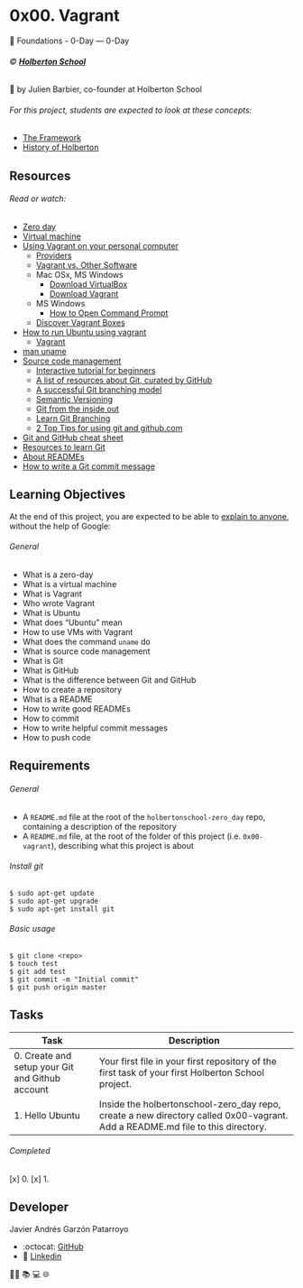 # 0x00. Vagrant
:open_file_folder: Foundations - 0-Day ― 0-Day

###### :copyright: **[Holberton School](https://www.holbertonschool.com/)**
:bust_in_silhouette: by Julien Barbier, co-founder at Holberton School

###### For this project, students are expected to look at these concepts:
* [The Framework](https://intranet.hbtn.io/concepts/75)
* [History of Holberton](https://intranet.hbtn.io/concepts/119)

## Resources
###### Read or watch:
* [Zero day](https://en.wikipedia.org/wiki/Zero-day_(computing))
* [Virtual machine](https://en.wikipedia.org/wiki/Virtual_machine)
* [Using Vagrant on your personal computer](https://intranet.hbtn.io/concepts/81)
  - [Providers](https://www.vagrantup.com/docs/providers/)
  - [Vagrant vs. Other Software](https://www.vagrantup.com/intro/vs/index.html)
  - Mac OSx, MS Windows
    - [Download VirtualBox](https://www.virtualbox.org/wiki/Downloads)
    - [Download Vagrant](https://www.vagrantup.com/downloads.html)
  - MS Windows
    - [How to Open Command Prompt](https://www.lifewire.com/how-to-open-command-prompt-2618089)
  - [Discover Vagrant Boxes](https://app.vagrantup.com/boxes/search)
* [How to run Ubuntu using vagrant](https://intranet.hbtn.io/concepts/53)
  - [Vagrant](https://www.vagrantup.com/)
* [man uname](https://linux.die.net/man/1/uname)
* [Source code management](https://intranet.hbtn.io/concepts/22)
  - [Interactive tutorial for beginners](https://try.github.io/)
  - [A list of resources about Git, curated by GitHub](https://help.github.com/en/github/getting-started-with-github/git-and-github-learning-resources)
  - [A successful Git branching model](https://nvie.com/posts/a-successful-git-branching-model/)
  - [Semantic Versioning](https://semver.org/)
  - [Git from the inside out](https://codewords.recurse.com/issues/two/git-from-the-inside-out)
  - [Learn Git Branching](https://learngitbranching.js.org/?locale=es_AR)
  - [2 Top Tips for using git and github.com](https://medium.com/@djohncoleman/top-10-git-lessons-after-1-year-of-using-git-8b24c71ac1db)
* [Git and GitHub cheat sheet](https://intranet.hbtn.io/concepts/57)
* [Resources to learn Git](https://try.github.io/)
* [About READMEs](https://help.github.com/en/github/creating-cloning-and-archiving-repositories/about-readmes)
* [How to write a Git commit message](https://chris.beams.io/posts/git-commit/#seven-rules)

## Learning Objectives
At the end of this project, you are expected to be able to [explain to anyone](https://fs.blog/2012/04/feynman-technique/), without the help of Google:
###### General
* What is a zero-day
* What is a virtual machine
* What is Vagrant
* Who wrote Vagrant
* What is Ubuntu
* What does “Ubuntu” mean
* How to use VMs with Vagrant
* What does the command ```uname``` do
* What is source code management
* What is Git
* What is GitHub
* What is the difference between Git and GitHub
* How to create a repository
* What is a README
* How to write good READMEs
* How to commit
* How to write helpful commit messages
* How to push code

## Requirements
###### General
* A ```README.md``` file at the root of the ```holbertonschool-zero_day``` repo, containing a description of the repository
* A ```README.md``` file, at the root of the folder of this project (i.e. ```0x00-vagrant```), describing what this project is about

###### Install git
```
$ sudo apt-get update
$ sudo apt-get upgrade
$ sudo apt-get install git
```

###### Basic usage
```
$ git clone <repo>
$ touch test
$ git add test
$ git commit -m "Initial commit"
$ git push origin master
```

## Tasks
| Task | Description |
| --- | --- |
| 0. Create and setup your Git and Github account | Your first file in your first repository of the first task of your first Holberton School project.
| 1. Hello Ubuntu | Inside the holbertonschool-zero_day repo, create a new directory called 0x00-vagrant. Add a README.md file to this directory.
###### Completed
 [x] 0.
 [x] 1.

## Developer
Javier Andrés Garzón Patarroyo
- :octocat: [GitHub](https://github.com/javierandresgp/)
- :link: [Linkedin](https://www.linkedin.com/in/javierandresgp/)

:man_technologist: :books: :computer: :globe_with_meridians:
